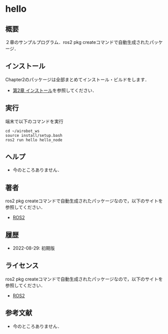 # hello

## 概要
２章のサンプルプログラム．ros2 pkg createコマンドで自動生成されたパッケージ．


## インストール
Chapter2のパッケージは全部まとめてインストール・ビルドをします．
- [第2章 インストール](https://github.com/AI-Robot-Book/chapter2)を参照してください．

## 実行  
端末で以下のコマンドを実行
```
cd ~/airobot_ws
source install/setup.bash
ros2 run hello hello_node
```

## ヘルプ
- 今のところありません．
　
 
## 著者
ros2 pkg createコマンドで自動生成されたパッケージなので，以下のサイトを参照してください．
- [ROS2](https://github.com/ros2)

## 履歴
- 2022-08-29: 初期版


## ライセンス
ros2 pkg createコマンドで自動生成されたパッケージなので，以下のサイトを参照してください．
- [ROS2](https://github.com/ros2)


## 参考文献
- 今のところありません．

